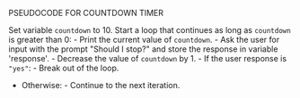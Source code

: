 PSEUDOCODE FOR COUNTDOWN TIMER

Set variable `countdown` to 10.
Start a loop that continues as long as `countdown` is greater than 0:
    - Print the current value of `countdown`.
    - Ask the user for input with the prompt "Should I stop?" and store the response in variable 'response'.
    - Decrease the value of `countdown` by 1.
    - If the user response is `"yes"`:
        - Break out of the loop.
- Otherwise:
        - Continue to the next iteration.
